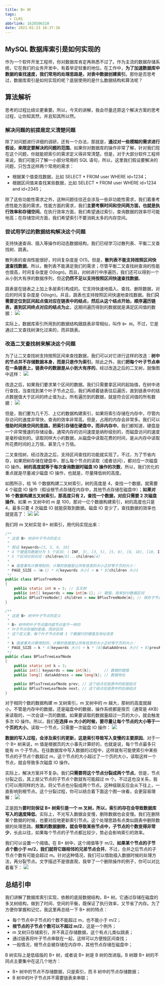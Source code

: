 ```yaml
---
title: B+ 树
tags:
  - CLRS
abbrlink: 1628506310
date: 2021-01-23 16:37:16
---
```

## MySQL 数据库索引是如何实现的
作为一个软件开发工程师，你对数据库肯定再熟悉不过了。作为主流的数据存储系统，它在我们的业务开发中，有着举足轻重的地位。在工作中，**为了加速数据库中数据的查找速度，我们常用的处理思路是，对表中数据创建索引**。那你是否思考过，数据库索引是如何实现的呢？底层使用的是什么数据结构和算法呢？

## 算法解析
思考的过程比结论更重要。所以，今天的讲解，我会尽量还原这个解决方案的思考过程，让你知其然，并且知其所以然。

### 解决问题的前提是定义清楚问题
除了对问题进行详细的调研，还有一个办法，那就是，**通过对一些模糊的需求进行假设，来限定要解决的问题的范围**。如果你对数据库的操作非常了解，针对我们现在这个问题，你就能把索引的需求定义得非常清楚。但是，对于大部分软件工程师来说，我们可能只了解一小部分常用的 SQL 语句，所以，这里我们假设要解决的问题，只包含这样两个常用的需求：
- 根据某个值查找数据，比如 SELECT * FROM user WHERE id=1234；
- 根据区间值来查找某些数据，比如 SELECT * FROM user WHERE id>1234 and id<2345；

除了这些功能性需求之外，这种问题往往还会涉及一些非功能性需求，我们着重考虑性能方面的需求。性能方面的需求，我们**主要考察时间和空间两方面，也就是执行效率和存储空间**。在执行效率方面，我们希望通过索引，查询数据的效率尽可能地高；在存储空间方面，我们希望索引不要消耗太多的内存空间。
<!--more-->

### 尝试用学过的数据结构解决这个问题
支持快速查询、插入等操作的动态数据结构，我们已经学习过散列表、平衡二叉查找树、跳表。

散列表的查询性能很好，时间复杂度是 O(1)。但是，**散列表不能支持按照区间快速查找数据**。所以，散列表不能满足我们的需求；尽管平衡二叉查找树查询的性能也很高，时间复杂度是 O(logn)。而且，对树进行中序遍历，我们还可以得到一个从小到大有序的数据序列，但这**仍然不足以支持按照区间快速查找数据**。

跳表是在链表之上加上多层索引构成的。它支持快速地插入、查找、删除数据，对应的时间复杂度是 O(logn)。并且，跳表也支持按照区间快速地查找数据。我们**只需要定位到区间起点值对应在链表中的结点，然后从这个结点开始，顺序遍历链表，直到区间终点对应的结点为止**，这期间遍历得到的数据就是满足区间值的数据：
![](https://raw.githubusercontent.com/necusjz/p/master/CLRS/geek/268.png)

实际上，数据库索引所用到的数据结构跟跳表非常相似，叫作 `B+ 树`。不过，它是通过二叉查找树演化过来的，而非跳表。

### 改造二叉查找树来解决这个问题
为了让二叉查找树支持按照区间来查找数据，我们可以对它进行这样的改造：**树中的节点并不存储数据本身，而是只是作为索引**。除此之外，我们**把每个叶子节点串在一条链表上，链表中的数据是从小到大有序的**。经过改造之后的二叉树，就像图中这样：
![](https://raw.githubusercontent.com/necusjz/p/master/CLRS/geek/269.png)

改造之后，如果我们要求某个区间的数据。我们只需要拿区间的起始值，在树中进行查找，当查找到某个叶子节点之后，我们再顺着链表往后遍历，直到链表中的结点数据值大于区间的终止值为止。所有遍历到的数据，就是符合区间值的所有数据：
![](https://raw.githubusercontent.com/necusjz/p/master/CLRS/geek/270.png)

但是，我们要为几千万、上亿的数据构建索引，如果将索引存储在内存中，尽管内存访问的速度非常快，查询的效率非常高，但是，占用的内存会非常多。我们可以**借助时间换空间的思路，把索引存储在硬盘中，而非内存中**。我们都知道，硬盘是一个非常慢速的存储设备。通常内存的访问速度是纳秒级别的，而磁盘访问的速度是毫秒级别的。读取同样大小的数据，从磁盘中读取花费的时间，是从内存中读取所花费时间的上万倍，甚至几十万倍。

二叉查找树，经过改造之后，支持区间查找的功能就实现了。不过，为了节省内存，如果把树存储在硬盘中，那么每个节点的读取（或者访问），都对应一次磁盘 IO 操作。**树的高度就等于每次查询数据时磁盘 IO 操作的次数**，所以，我们优化的重点就是尽量减少磁盘 IO 操作，也就是，尽量降低树的高度。

如图所示，给 16 个数据构建二叉树索引，树的高度是 4，查找一个数据，就需要 4 个磁盘 IO 操作（假设根节点存储在内存中，其他节点存储在磁盘中）；**如果对 16 个数据构建五叉树索引，那高度只有 2，查找一个数据，对应只需要 2 次磁盘操作**。如果 m 叉树中的 m 是 100，那对一亿个数据构建索引，树的高度也只是 4，最多只要 4 次磁盘 IO 就能获取到数据。磁盘 IO 变少了，查找数据的效率也就提高了：
![](https://raw.githubusercontent.com/necusjz/p/master/CLRS/geek/271.png)
![](https://raw.githubusercontent.com/necusjz/p/master/CLRS/geek/272.png)

我们将 m 叉树实现 B+ 树索引，用代码实现出来：
```java
/**
 * 这是 B+ 树非叶子节点的定义
 *
 * 假设 keywords=[3, 5, 8, 10]
 * 4 个键值将数据分为 5 个区间: (-INF, 3), [3, 5), [5, 8), [8, 10), [10, INF)
 * 5 个区间分别对应：children[0]...children[4]
 *
 * m 值是事先计算得到的，计算的依据是让所有信息的大小正好等于页的大小：
 * PAGE_SIZE = (m-1) * 4[keywords 大小] + m * 8[children 大小]
 */
public class BPlusTreeNode 
{
    public static int m = 5; // 五叉树
    public int[] keywords = new int[m-1]; // 键值，用来划分数据区间
    public BPlusTreeNode[] children = new BPlusTreeNode[m]; // 保存子节点指针
}

/**
 * 这是 B+ 树中叶子节点的定义
 *
 * B+ 树中的叶子节点跟内部节点是不一样的
 * 叶子节点存储的是值，而非区间
 * 这个定义里，每个叶子节点存储 3 个数据行的键值及地址信息
 *
 * k 值是事先计算得到的，计算的依据是让所有信息的大小正好等于页的大小：
 * PAGE_SIZE = k * 4[keywords 大小] + k * (8[dataAddress 大小] + 8[prevAddress 大小] + 8[nextAddress 大小])
 */
public class BPlusTreeLeafNode 
{
    public static int k = 3;
    public int[] keywords = new int[k];      // 数据的键值
    public long[] dataAddress = new long[k]; // 数据地址

    public BPlusTreeLeafNode prev; // 这个结点在链表中的前驱结点
    public BPlusTreeLeafNode next; // 这个结点在链表中的后继结点
}
```

对于相同个数的数据构建 m 叉树索引，m 叉树中的 m 越大，那树的高度就越小。不管是内存中的数据，还是磁盘中的数据，操作系统都是按页（通常是 4KB）来读取的，一次会读一页的数据。如果要读取的数据量超过一页的大小，就会触发多次 IO 操作。所以，我们**在选择 m 大小的时候，要尽量让每个节点的大小等于一个页的大小**。读取一个节点，只需要一次磁盘 IO 操作：
![](https://raw.githubusercontent.com/necusjz/p/master/CLRS/geek/273.png)

**数据的写入过程，会涉及索引的更新，这是索引导致写入变慢的主要原因**。对于一个 B+ 树来说，m 值是根据页的大小事先计算好的，也就是说，每个节点最多只能有 m 个子节点。在往数据库中写入数据的过程中，这样就有可能使索引中某些节点的子节点个数超过 m，这个节点的大小超过了一个页的大小，读取这样一个节点，就会导致多次磁盘 IO 操作。

实际上，解决方案并不复杂。我们**只需要将这个节点分裂成两个节点**。但是，节点分裂之后，其上层父节点的子节点个数就有可能超过 m 个。不过这也没关系，我们可以用同样的方法，将父节点也分裂成两个节点。这种级联反应会从下往上，一直影响到根节点。这个分裂过程，你可以结合着下面这个图一块看，会更容易理解：
![](https://raw.githubusercontent.com/necusjz/p/master/CLRS/geek/274.png)

正是因为**要时刻保证 B+ 树索引是一个 m 叉树，所以，索引的存在会导致数据库写入的速度降低**。实际上，不光写入数据会变慢，删除数据也会变慢。我们在删除某个数据的时候，也要对应地更新索引节点。这个处理思路有点类似跳表中删除数据的处理思路。**频繁的数据删除，就会导致某些节点中，子节点的个数变得非常少**，长此以往，如果每个节点的子节点都比较少，势必会影响索引的效率。

我们可以设置一个阈值。在 B+ 树中，这个阈值等于 m/2。**如果某个节点的子节点个数小于 m/2，我们就将它跟相邻的兄弟节点合并**。不过，合并之后节点的子节点个数有可能会超过 m。针对这种情况，我们可以借助插入数据时候的处理方法，再分裂节点。文字描述不是很直观，我举了一个删除操作的例子，你可以对比着看下：
![](https://raw.githubusercontent.com/necusjz/p/master/CLRS/geek/275.png)

## 总结引申
我们讲解了数据库索引实现，依赖的底层数据结构，B+ 树。它通过存储在磁盘的多叉树结构，做到了时间、空间的平衡，既保证了执行效率，又节省了内存。为了方便你掌握和记忆，我这里再总结一下 B+ 树的特点：
- 每个节点中子节点的个数不能超过 m，也不能小于 m/2；
- **根节点的子节点个数可以不超过 m/2**，这是一个例外；
- m 叉树只存储索引，并不真正存储数据，这个有点儿类似跳表；
- 通过链表将叶子节点串联在一起，这样可以方便按区间查找；
- 一般情况，根节点会被存储在内存中，其他节点存储在磁盘中；

B 树实际上是低级版的 B+ 树，或者说 B+ 树是 B 树的改进版。B 树跟 B+ 树的不同点主要集中在这几个地方：
- B+ 树中的节点不存储数据，只是索引，而 B 树中的节点存储数据；
- B 树中的叶子节点并不需要链表来串联；
